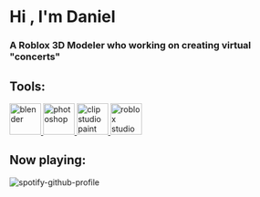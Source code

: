 <h1 align="left">Hi , I'm Daniel</h1>
<h3 align="left">A Roblox 3D Modeler who working on creating virtual "concerts"</h3>

<h2 align="left">Tools:</h2>
<p align="left"> <a href="https://www.blender.org/" target="_blank" rel="noreferrer"> <img src="https://i.imgur.com/RWCUeoU.png" alt="blender" width="55" height="55"/> </a> <a href="https://www.photoshop.com/en" target="_blank" rel="noreferrer"> <img src="https://i.imgur.com/pJNlJVa.png" alt="photoshop" width="55" height="55"/> </a> <a href="https://www.clipstudio.net/en/" target="_blank" rel="noreferrer"> <img src="https://i.imgur.com/4pV4TFL.png" alt="clip studio paint" width="55" height="55"/> </a> <a href="https://devforum.roblox.com/u/huntydariing/summary" target="_blank" rel="noreferrer"> <img src="https://i.imgur.com/Ylyhcds.png" alt="roblox studio" width="55" height="55"/> </a> </p>



<h2 align="left">Now playing:</h1>

![spotify-github-profile](https://spotify-github-profile.vercel.app/api/view?uid=ia4dyrdyh7f0xr37p2it2rrzd&cover_image=true&theme=natemoo-re&show_offline=true&background_color=121212&interchange=false&bar_color=ebebeb&bar_color_cover=false)
